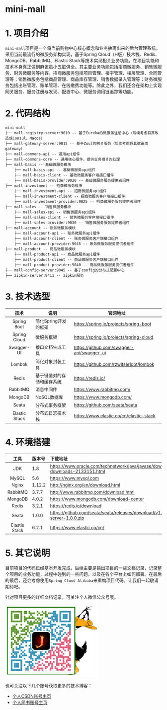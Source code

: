 # mini-mall

# 1. 项目介绍

`mini-mall`项目是一个将当前购物中心核心概念和业务抽离出来的后台管理系统。采用当前最流行的微服务架构实现，基于Spring Cloud（H版）技术栈、Redis、MongoDB、RabbitMQ、Elastic Stack等技术实现相关业务功能，在项目功能和技术本身真正做到麻雀虽小五脏俱全。其主要业务功能包括招商微服务、销售微服务、财务微服务等内容，招商微服务包括项目管理、楼宇管理、楼层管理、合同管理等；销售微服务包括商品管理、商品库存管理、销售数据录入管理等；财务微服务包括出账管理、账单管理、在线缴费功能等。除此之外，我们还会在架构上实现网关服务、服务注册与发现、配置中心、微服务调用链追踪等功能。

# 2. 代码结构

```
mini-mall
├── mall-registry-server:9010 -- 基于Eureka的微服务注册中心（后续考虑将其改造成Consul、Nacos）
├── mall-gateway-server:9015 -- 基于Zuul的网关服务（后续考虑将其改造成gateway）
├── mall-commons-api -- 通用api组件
├── mall-commons-core -- 通用核心组件，提供业务相关的处理
├── mall-basis -- 基础微服务模块
	├── mall-basis-api -- 基础微服务api组件
	├── mall-basis-client -- 基础微服务客户端接口组件
	├── mall-basis-provider:9020 -- 基础微服务服务提供者组件
├── mall-investment -- 招商微服务模块
	├── mall-investment-api -- 招商微服务api组件
	├── mall-investment-client -- 招商微服务客户端接口组件
	├── mall-investment-provider:9025 -- 招商微服务服务提供者组件
├── mall-sales -- 销售微服务模块
	├── mall-sales-api -- 销售微服务api组件
	├── mall-sales-client -- 销售微服务客户端接口组件
	├── mall-sales-provider:9030 -- 销售微服务服务提供者组件
├── mall-account -- 账务微服务模块
	├── mall-account-api -- 账务微服务api组件
	├── mall-account-client -- 账务微服务客户端接口组件
	├── mall-account-provider:9035 -- 账务微服务服务提供者组件
├── mall-product -- 商品微服务模块
	├── mall-product-api -- 商品微服务api组件
	├── mall-product-client -- 商品微服务客户端接口组件
	├── mall-product-provider:9040 -- 商品微服务服务提供者组件
├── mall-config-server:9045 -- 基于config的分布式配置中心
├── zipkin-server:9411 -- zipkin服务
```

# 3. 技术选型

|     技术      | 说明                       | 官网地址                                  |
| :-----------: | -------------------------- | ----------------------------------------- |
|  Spring Boot  | 简化Spring开发的框架       | https://spring.io/projects/spring-boot    |
| Spring Cloud  | 微服务框架                 | https://spring.io/projects/spring-cloud   |
|  Swagger-UI   | 接口文档生成工具           | https://github.com/swagger-api/swagger-ui |
|    Lombok     | 简化对象封装工具           | https://github.com/rzwitserloot/lombok    |
|     Redis     | 基于键值对的存储和缓存系统 | https://redis.io/                         |
|   RabbitMQ    | 消息中间件                 | https://www.rabbitmq.com/                 |
|    MongoDB    | NoSQL数据库                | https://www.mongodb.com/                  |
|     Seata     | 分布式事务框架             | https://github.com/seata/seata            |
| Elastic Stack | 分布式日志技术栈           | https://www.elastic.co/cn/elastic-stack   |

# 4. 环境搭建

|     工具      | 版本号 | 下载地址                                                     |
| :-----------: | :----- | :----------------------------------------------------------- |
|      JDK      | 1.8    | https://www.oracle.com/technetwork/java/javase/downloads/jdk8-downloads-2133151.html |
|     MySQL     | 5.6    | https://www.mysql.com                                        |
|     Nginx     | 1.12.2 | http://nginx.org/en/download.html                            |
|   RabbitMQ    | 3.7.7  | http://www.rabbitmq.com/download.html                        |
|    MongoDB    | 4.0.2  | https://www.mongodb.com/download-center                      |
|     Redis     | 3.2.1  | https://redis.io/download                                    |
|     Seata     | 1.0.0  | https://github.com/seata/seata/releases/download/v1.0.0/seata-server-1.0.0.zip |
| Elastis Stack | 6.2.1  | https://www.elastic.co/cn/                                   |

# 5. 其它说明

目前项目的代码已经基本开发完成，后续主要是输出项目的一些文档记录，记录整个项目的业务功能，过程中碰到的一些问题，以及在各个平台上如何部署。在最后的最后，还会考虑使用`Spring Cloud Alibaba`来重构项目代码。让我们一起敬请期待吧。

针对项目更多的详细文档记录，可关注个人微信公众号哦。

![人公众](个人公众号.png)

也可关注以下几个账号获取更多的技术博客：

* [个人CSDN账号主页](https://blog.csdn.net/Anbang713)
* [个人简书账号主页](https://www.jianshu.com/u/c4953128f9e9)